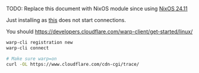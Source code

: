 TODO: Replace this document with NixOS module since using [NixOS 24.11](https://github.com/NixOS/nixpkgs/pull/321142)

Just installing as [this](https://github.com/NixOS/nixpkgs/issues/213177#issuecomment-1905556283) does not start connections.

You should <https://developers.cloudflare.com/warp-client/get-started/linux/>

```bash
warp-cli registration new
warp-cli connect

# Make sure warp=on 
curl -OL https://www.cloudflare.com/cdn-cgi/trace/
```
